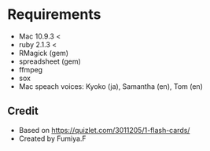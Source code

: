 # Requirements

- Mac 10.9.3 <
- ruby 2.1.3 <
- RMagick (gem)
- spreadsheet (gem)
- ffmpeg
- sox
- Mac speach voices: Kyoko (ja), Samantha (en), Tom (en)

## Credit

- Based on https://quizlet.com/3011205/1-flash-cards/
- Created by Fumiya.F


